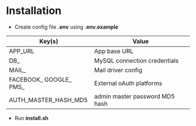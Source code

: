 # Installation

- Create config file **.env** using **.env.example**

| Key(s) | Value |
| --- | --- |
| APP_URL | App base URL |
| DB_ | MySQL connection credentials |
| MAIL_ | Mail driver config |
| FACEBOOK_ GOOGLE_ PMS_ | External oAuth platforms |
| AUTH_MASTER_HASH_MD5 | admin master password MD5 hash |

- Run **install.sh**
